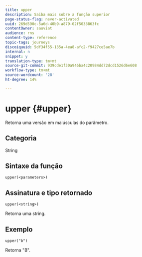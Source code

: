 ```yaml
---
title: upper
description: Saiba mais sobre a função superior
page-status-flag: never-activated
uuid: 269d590c-5a6d-40b9-a879-02f5033863fc
contentOwner: sauviat
audience: rns
content-type: reference
topic-tags: journeys
discoiquuid: 5df34f55-135a-4ea8-afc2-f9427ce5ae7b
internal: n
snippet: y
translation-type: tm+mt
source-git-commit: 939cde1f30a946ba4c20984dd72dcd1526d6e608
workflow-type: tm+mt
source-wordcount: '28'
ht-degree: 14%

---
```



# upper {#upper}

Retorna uma versão em maiúsculas do parâmetro.

## Categoria

String

## Sintaxe da função

`upper(<parameters>)`

## Assinatura e tipo retornado

`upper(<string>)`

Retorna uma string.

## Exemplo

`upper("b")`

Retorna &quot;B&quot;.
